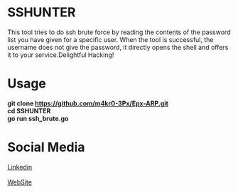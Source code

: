 # SSHUNTER
 This tool tries to do ssh brute force by reading the contents of the password list you have given for a specific user. When the tool is successful, the username does not give the password, it directly opens the shell and offers it to your service.Delightful Hacking!

 # Usage
 **git clone https://github.com/m4kr0-3Px/Epx-ARP.git<br>cd SSHUNTER<br>go run ssh_brute.go**

 # Social Media
[Linkedin](https://www.linkedin.com/in/eren-polat-6a5048248/)<br><br> 
[WebSite](https://www.infcommunity.web.tr/)
